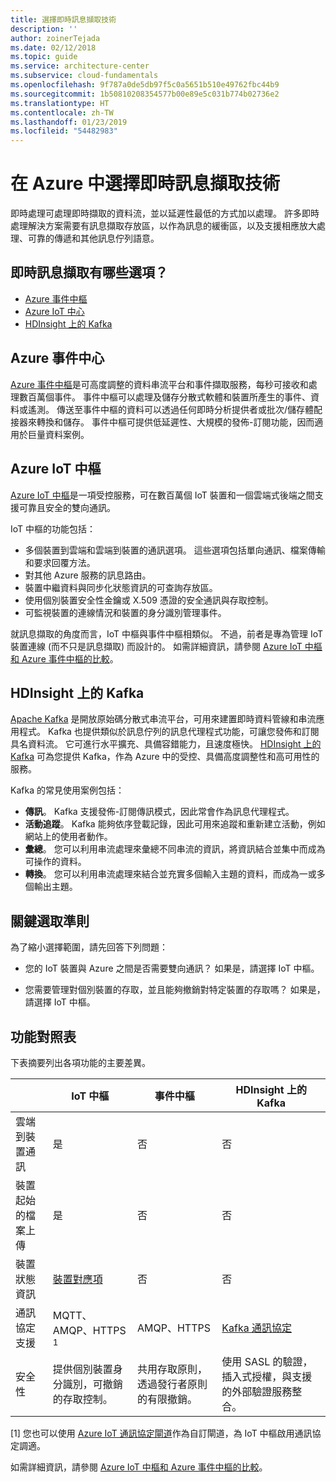 ```yaml
---
title: 選擇即時訊息擷取技術
description: ''
author: zoinerTejada
ms.date: 02/12/2018
ms.topic: guide
ms.service: architecture-center
ms.subservice: cloud-fundamentals
ms.openlocfilehash: 9f787a0de5db97f5c0a5651b510e49762fbc44b9
ms.sourcegitcommit: 1b50810208354577b00e89e5c031b774b02736e2
ms.translationtype: HT
ms.contentlocale: zh-TW
ms.lasthandoff: 01/23/2019
ms.locfileid: "54482983"
---
```

# <a name="choosing-a-real-time-message-ingestion-technology-in-azure"></a>在 Azure 中選擇即時訊息擷取技術

即時處理可處理即時擷取的資料流，並以延遲性最低的方式加以處理。 許多即時處理解決方案需要有訊息擷取存放區，以作為訊息的緩衝區，以及支援相應放大處理、可靠的傳遞和其他訊息佇列語意。

<!-- markdownlint-disable MD026 -->

## <a name="what-are-your-options-for-real-time-message-ingestion"></a>即時訊息擷取有哪些選項？

<!-- markdownlint-enable MD026 -->

- [Azure 事件中樞](/azure/event-hubs/)
- [Azure IoT 中心](/azure/iot-hub/)
- [HDInsight 上的 Kafka](/azure/hdinsight/kafka/apache-kafka-get-started)

## <a name="azure-event-hubs"></a>Azure 事件中心

[Azure 事件中樞](/azure/event-hubs/)是可高度調整的資料串流平台和事件擷取服務，每秒可接收和處理數百萬個事件。 事件中樞可以處理及儲存分散式軟體和裝置所產生的事件、資料或遙測。 傳送至事件中樞的資料可以透過任何即時分析提供者或批次/儲存體配接器來轉換和儲存。 事件中樞可提供低延遲性、大規模的發佈-訂閱功能，因而適用於巨量資料案例。

## <a name="azure-iot-hub"></a>Azure IoT 中樞

[Azure IoT 中樞](/azure/iot-hub/)是一項受控服務，可在數百萬個 IoT 裝置和一個雲端式後端之間支援可靠且安全的雙向通訊。

IoT 中樞的功能包括：

- 多個裝置到雲端和雲端到裝置的通訊選項。 這些選項包括單向通訊、檔案傳輸和要求回覆方法。
- 對其他 Azure 服務的訊息路由。
- 裝置中繼資料與同步化狀態資訊的可查詢存放區。
- 使用個別裝置安全性金鑰或 X.509 憑證的安全通訊與存取控制。
- 可監視裝置的連線情況和裝置的身分識別管理事件。

就訊息擷取的角度而言，IoT 中樞與事件中樞相類似。 不過，前者是專為管理 IoT 裝置連線 (而不只是訊息擷取) 而設計的。 如需詳細資訊，請參閱 [Azure IoT 中樞和 Azure 事件中樞的比較](/azure/iot-hub/iot-hub-compare-event-hubs)。

## <a name="kafka-on-hdinsight"></a>HDInsight 上的 Kafka

[Apache Kafka](https://kafka.apache.org/) 是開放原始碼分散式串流平台，可用來建置即時資料管線和串流應用程式。 Kafka 也提供類似於訊息佇列的訊息代理程式功能，可讓您發佈和訂閱具名資料流。 它可進行水平擴充、具備容錯能力，且速度極快。 [HDInsight 上的 Kafka](/azure/hdinsight/kafka/apache-kafka-get-started) 可為您提供 Kafka，作為 Azure 中的受控、具備高度調整性和高可用性的服務。

Kafka 的常見使用案例包括：

- **傳訊**。 Kafka 支援發佈-訂閱傳訊模式，因此常會作為訊息代理程式。
- **活動追蹤**。 Kafka 能夠依序登載記錄，因此可用來追蹤和重新建立活動，例如網站上的使用者動作。
- **彙總**。 您可以利用串流處理來彙總不同串流的資訊，將資訊結合並集中而成為可操作的資料。
- **轉換**。 您可以利用串流處理來結合並充實多個輸入主題的資料，而成為一或多個輸出主題。

## <a name="key-selection-criteria"></a>關鍵選取準則

為了縮小選擇範圍，請先回答下列問題：

- 您的 IoT 裝置與 Azure 之間是否需要雙向通訊？ 如果是，請選擇 IoT 中樞。

- 您需要管理對個別裝置的存取，並且能夠撤銷對特定裝置的存取嗎？ 如果是，請選擇 IoT 中樞。

## <a name="capability-matrix"></a>功能對照表

下表摘要列出各項功能的主要差異。

<!-- markdownlint-disable MD033 -->

| | IoT 中樞 | 事件中樞 | HDInsight 上的 Kafka |
| --- | --- | --- | --- |
| 雲端到裝置通訊 | 是 | 否 | 否 |
| 裝置起始的檔案上傳 | 是 | 否 | 否 |
| 裝置狀態資訊 | [裝置對應項](/azure/iot-hub/iot-hub-devguide-device-twins) | 否 | 否 |
| 通訊協定支援 | MQTT、AMQP、HTTPS <sup>1</sup> | AMQP、HTTPS | [Kafka 通訊協定](https://cwiki.apache.org/confluence/display/KAFKA/A+Guide+To+The+Kafka+Protocol) |
| 安全性 | 提供個別裝置身分識別，可撤銷的存取控制。 | 共用存取原則，透過發行者原則的有限撤銷。 | 使用 SASL 的驗證，插入式授權，與支援的外部驗證服務整合。 |

<!-- markdownlint-enable MD026 -->

[1] 您也可以使用 [Azure IoT 通訊協定閘道](/azure/iot-hub/iot-hub-protocol-gateway)作為自訂閘道，為 IoT 中樞啟用通訊協定調適。

如需詳細資訊，請參閱 [Azure IoT 中樞和 Azure 事件中樞的比較](/azure/iot-hub/iot-hub-compare-event-hubs)。
